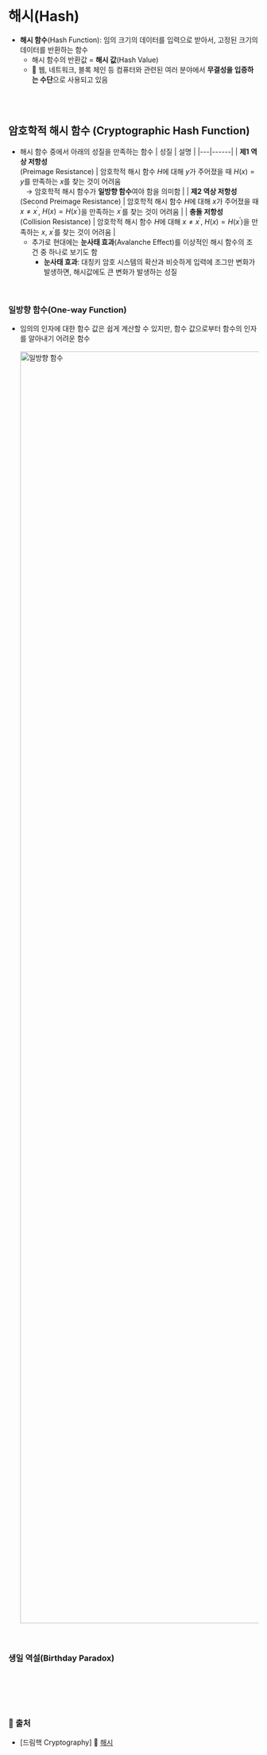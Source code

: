 # 해시(Hash)

* **해시 함수**(Hash Function): 임의 크기의 데이터를 입력으로 받아서, 고정된 크기의 데이터를 반환하는 함수
    - 해시 함수의 반환값 = **해시 값**(Hash Value)
    - 📌 웹, 네트워크, 블록 체인 등 컴퓨터와 관련된 여러 분야에서 **무결성을 입증하는 수단**으로 사용되고 있음

<br/><br/>

## 암호학적 해시 함수 (Cryptographic Hash Function)
* 해시 함수 중에서 아래의 성질을 만족하는 함수
    | 성질 | 설명 |
    |---|------|
    | **제1 역상 저항성** <br/> (Preimage Resistance) | 암호학적 해시 함수 $H$에 대해 $y$가 주어졌을 때 $H(x) = y$를 만족하는 $x$를 찾는 것이 어려움 <br/> &nbsp;&nbsp; → 암호학적 해시 함수가 **일방향 함수**여야 함을 의미함 |
    | **제2 역상 저항성** <br/> (Second Preimage Resistance) | 암호학적 해시 함수 $H$에 대해 $x$가 주어졌을 때 $x≠x^′$, $H(x) = H(x^′)$을 만족하는 $x^′$를 찾는 것이 어려움 |
    | **충돌 저항성** <br/> (Collision Resistance) | 암호학적 해시 함수 $H$에 대해 $x≠x^′$, $H(x) = H(x^′)$을 만족하는 $x$, $x^′$를 찾는 것이 어려움 |
    - 추가로 현대에는 **눈사태 효과**(Avalanche Effect)를 이상적인 해시 함수의 조건 중 하나로 보기도 함
        + **눈사태 효과**: 대칭키 암호 시스템의 확산과 비슷하게 입력에 조그만 변화가 발생하면, 해시값에도 큰 변화가 발생하는 성질

<br/>

### 일방향 함수(One-way Function)
* 임의의 인자에 대한 함수 값은 쉽게 계산할 수 있지만, 함수 값으로부터 함수의 인자를 알아내기 어려운 함수
  <br/><br/>
  <img width="2560" alt="일방향 함수" src="https://github.com/augustf86/Today_I_Learn/assets/122844932/c19f5978-83b7-4841-adac-a5633209c5cb">


<br/>

### 생일 역설(Birthday Paradox)


<br/><br/><br/><br/>
### 🔖 출처
* [드림핵 Cryptography] 📌 [해시](https://dreamhack.io/lecture/courses/77)
